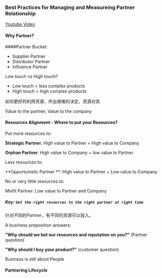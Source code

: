 ### Best Practices for Managing and Measureing Partner Relationship



[Youtube Video](https://www.youtube.com/watch?v=W1qWfgrQJMg)

#### Why Partner?

####Partner Bucket:

- Supplier Partner
- Distributor Partner
- Influence Partner



Low touch vs High touch?

- Low touch = less complex products
- High touch = high complex products

如何更好的利用资源，作出艰难的决定，资源对其

Value to the partner, Value to the company

#### Resources Alignment - Where to put your Resources? 

Put more resources to:

**Strategic Partner**: High value to Partner + High value to Company 

**Orphan Partner**: High value to Company + low value to Partner

Less resources to:

**Opportunistic Partner **: High value to Partner + Low value to Company

No or very little resources to:

Misfit Partner: Low value to Partner and Company

##### Key: ```Get the right resources to the right partner at right time```

针对不同的Partner，有不同的资源可以投入。

A business proposition answers:

**"Why should we bet our resources and reputation on you?"** (Partner question)

**"Why should I buy your product?"** (customer question)

Business is still about People

#### Partnering Lifecycle


